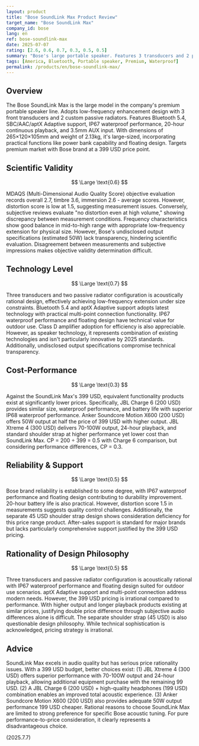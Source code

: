 ```yaml
---
layout: product
title: "Bose SoundLink Max Product Review"
target_name: "Bose SoundLink Max"
company_id: bose
lang: en
ref: bose-soundlink-max
date: 2025-07-07
rating: [2.6, 0.6, 0.7, 0.3, 0.5, 0.5]
summary: "Bose's large portable speaker. Features 3 transducers and 2 passive radiators, Bluetooth 5.4, IP67 waterproofing, 20-hour playback at 399 USD. Audio quality shows Bose's characteristic balance, but MDAQS distortion score of 1.5 indicates low measurement results. Significant price gap compared to competing products offering equivalent functionality at much lower costs creates serious cost-performance challenges."
tags: [America, Bluetooth, Portable speaker, Premium, Waterproof]
permalink: /products/en/bose-soundlink-max/
---
```

## Overview

The Bose SoundLink Max is the large model in the company's premium portable speaker line. Adopts low-frequency enhancement design with 3 front transducers and 2 custom passive radiators. Features Bluetooth 5.4, SBC/AAC/aptX Adaptive support, IP67 waterproof performance, 20-hour continuous playback, and 3.5mm AUX input. With dimensions of 265×120×105mm and weight of 2.13kg, it's large-sized, incorporating practical functions like power bank capability and floating design. Targets premium market with Bose brand at a 399 USD price point.

## Scientific Validity

$$ \Large \text{0.6} $$

MDAQS (Multi-Dimensional Audio Quality Score) objective evaluation records overall 2.7, timbre 3.6, immersion 2.6 - average scores. However, distortion score is low at 1.5, suggesting measurement issues. Conversely, subjective reviews evaluate "no distortion even at high volume," showing discrepancy between measurement conditions. Frequency characteristics show good balance in mid-to-high range with appropriate low-frequency extension for physical size. However, Bose's undisclosed output specifications (estimated 50W) lack transparency, hindering scientific evaluation. Disagreement between measurements and subjective impressions makes objective validity determination difficult.

## Technology Level

$$ \Large \text{0.7} $$

Three transducers and two passive radiator configuration is acoustically rational design, effectively achieving low-frequency extension under size constraints. Bluetooth 5.4 and aptX Adaptive support adopts latest technology with practical multi-point connection functionality. IP67 waterproof performance and floating design have technical value for outdoor use. Class D amplifier adoption for efficiency is also appreciable. However, as speaker technology, it represents combination of existing technologies and isn't particularly innovative by 2025 standards. Additionally, undisclosed output specifications compromise technical transparency.

## Cost-Performance

$$ \Large \text{0.3} $$

Against the SoundLink Max's 399 USD, equivalent functionality products exist at significantly lower prices. Specifically, JBL Charge 6 (200 USD) provides similar size, waterproof performance, and battery life with superior IP68 waterproof performance. Anker Soundcore Motion X600 (200 USD) offers 50W output at half the price of 399 USD with higher output. JBL Xtreme 4 (300 USD) delivers 70-100W output, 24-hour playback, and standard shoulder strap at higher performance yet lower cost than SoundLink Max. CP = 200 ÷ 399 = 0.5 with Charge 6 comparison, but considering performance differences, CP = 0.3.

## Reliability & Support

$$ \Large \text{0.5} $$

Bose brand reliability is established to some degree, with IP67 waterproof performance and floating design contributing to durability improvement. 20-hour battery life is also practical. However, distortion score 1.5 in measurements suggests quality control challenges. Additionally, the separate 45 USD shoulder strap design shows consideration deficiency for this price range product. After-sales support is standard for major brands but lacks particularly comprehensive support justified by the 399 USD pricing.

## Rationality of Design Philosophy

$$ \Large \text{0.5} $$

Three transducers and passive radiator configuration is acoustically rational with IP67 waterproof performance and floating design suited for outdoor use scenarios. aptX Adaptive support and multi-point connection address modern needs. However, the 399 USD pricing is irrational compared to performance. With higher output and longer playback products existing at similar prices, justifying double price difference through subjective audio differences alone is difficult. The separate shoulder strap (45 USD) is also questionable design philosophy. While technical sophistication is acknowledged, pricing strategy is irrational.

## Advice

SoundLink Max excels in audio quality but has serious price rationality issues. With a 399 USD budget, better choices exist: (1) JBL Xtreme 4 (300 USD) offers superior performance with 70-100W output and 24-hour playback, allowing additional equipment purchase with the remaining 99 USD. (2) A JBL Charge 6 (200 USD) + high-quality headphones (199 USD) combination enables an improved total acoustic experience. (3) Anker Soundcore Motion X600 (200 USD) also provides adequate 50W output performance 199 USD cheaper. Rational reasons to choose SoundLink Max are limited to strong preference for specific Bose acoustic tuning. For pure performance-to-price consideration, it clearly represents a disadvantageous choice.

(2025.7.7)